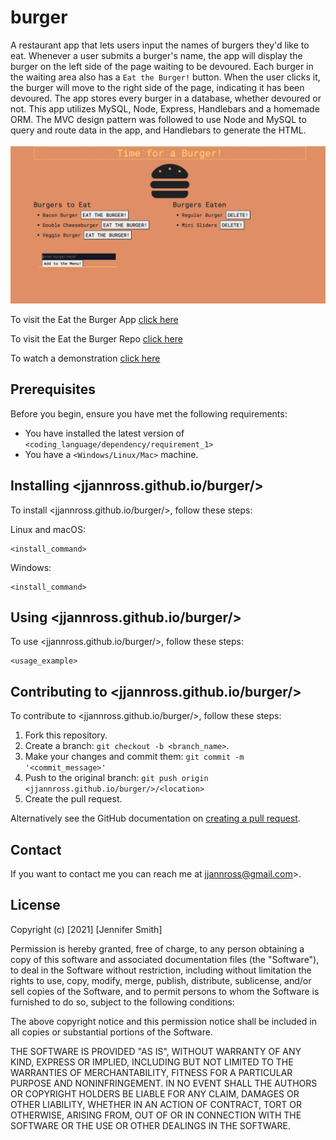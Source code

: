 # burger

A restaurant app that lets users input the names of burgers they'd like to eat. Whenever a user submits a burger's name, the app will display the burger on the left side of the page waiting to be devoured. Each burger in the waiting area also has a `Eat the Burger!` button. When the user clicks it, the burger will move to the right side of the page, indicating it has been devoured. The app stores every burger in a database, whether devoured or not. This app utilizes MySQL, Node, Express, Handlebars and a homemade ORM. The MVC design pattern was followed to use Node and MySQL to query and route data in the app, and Handlebars to generate the HTML.

![Home Page](./assets/images/home.png)

To visit the Eat the Burger App [click here](https://eat-burger310.herokuapp.com/)

To visit the Eat the Burger Repo [click here](https://github.com/jjannross/burger)

To watch a demonstration [click here](https://drive.google.com/file/d/1VsGD5xM87acBits2_ZTjyANrIcJR7WDu/view)

## Prerequisites

Before you begin, ensure you have met the following requirements:

- You have installed the latest version of `<coding_language/dependency/requirement_1>`
- You have a `<Windows/Linux/Mac>` machine.

## Installing <jjannross.github.io/burger/>

To install <jjannross.github.io/burger/>, follow these steps:

Linux and macOS:

```
<install_command>
```

Windows:

```
<install_command>
```

## Using <jjannross.github.io/burger/>

To use <jjannross.github.io/burger/>, follow these steps:

```
<usage_example>
```

## Contributing to <jjannross.github.io/burger/>

To contribute to <jjannross.github.io/burger/>, follow these steps:

1. Fork this repository.
2. Create a branch: `git checkout -b <branch_name>`.
3. Make your changes and commit them: `git commit -m '<commit_message>'`
4. Push to the original branch: `git push origin <jjannross.github.io/burger/>/<location>`
5. Create the pull request.

Alternatively see the GitHub documentation on [creating a pull request](https://help.github.com/en/github/collaborating-with-issues-and-pull-requests/creating-a-pull-request).

## Contact

If you want to contact me you can reach me at jjannross@gmail.com>.

## License

Copyright (c) [2021] [Jennifer Smith]

Permission is hereby granted, free of charge, to any person obtaining a copy
of this software and associated documentation files (the "Software"), to deal
in the Software without restriction, including without limitation the rights
to use, copy, modify, merge, publish, distribute, sublicense, and/or sell
copies of the Software, and to permit persons to whom the Software is
furnished to do so, subject to the following conditions:

The above copyright notice and this permission notice shall be included in all
copies or substantial portions of the Software.

THE SOFTWARE IS PROVIDED "AS IS", WITHOUT WARRANTY OF ANY KIND, EXPRESS OR
IMPLIED, INCLUDING BUT NOT LIMITED TO THE WARRANTIES OF MERCHANTABILITY,
FITNESS FOR A PARTICULAR PURPOSE AND NONINFRINGEMENT. IN NO EVENT SHALL THE
AUTHORS OR COPYRIGHT HOLDERS BE LIABLE FOR ANY CLAIM, DAMAGES OR OTHER
LIABILITY, WHETHER IN AN ACTION OF CONTRACT, TORT OR OTHERWISE, ARISING FROM,
OUT OF OR IN CONNECTION WITH THE SOFTWARE OR THE USE OR OTHER DEALINGS IN THE
SOFTWARE.
